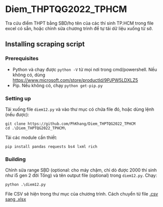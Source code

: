 # Diem_THPTQG2022_TPHCM
Tra cứu điểm THPT bằng SBD/họ tên của các thí sinh TP.HCM trong file excel có sẵn, hoặc chỉnh sửa chương trình để tự tải dữ liệu xuống từ sở. 

## Installing scraping script

### Prerequisites
- Python và chạy được `python -V` từ mọi nơi trong cmd/powershell. Nếu không có, dùng https://www.microsoft.com/store/productId/9PJPW5LDXLZ5
- Pip. Nếu không có, chạy `python get-pip.py`

### Setting up

Tải xuống file `diem12.py` và vào thư mục có chứa file đó, hoặc dùng lệnh (nếu được):
```
git clone https://github.com/PhKhang/Diem_THPTQG2022_TPHCM
cd .\Diem_THPTQG2022_TPHCM\
```

Tải các module cần thiết:
```
pip install pandas requests bs4 lxml rich
```

### Building

Chỉnh sửa range SBD (optional: cho máy chậm, chỉ dò được 2000 thí sinh như i5 gen 2 đời Tống) và tên output file (optional) trong `diem12.py`.
Chạy:
```
python .\diem12.py
```
File CSV sẽ hiện trong thư mục của chương trình.
Cách chuyển từ file [.csv sang .xlsx](https://www.thegioididong.com/hoi-dap/cach-khac-phuc-file-csv-bi-loi-font-tieng-viet-khi-mo-1392354#:~:text=M%E1%BB%9F%20file%20Excel%20%3E%20Ch%E1%BB%8Dn%20th%E1%BA%BB%20Data%20%3E%20Nh%E1%BA%A5n%20v%C3%A0o%20Get%20External%20Data%20%3E%20Ch%E1%BB%8Dn%20From%20Text%20%3E%20Ch%E1%BB%8Dn%20file%20CSV%20c%E1%BA%A7n%20m%E1%BB%9F%20%3E%20Nh%E1%BA%A5n%20Open%20%3E%20Ch%E1%BB%8Dn%20Delimited%20%3E%20%C4%90i%20%C4%91%E1%BA%BFn%20File%20origin%20%3E%20Ch%E1%BB%8Dn%20UTF%2D8%20%3E%20Nh%E1%BA%A5n%20Next%20%3E%20Ch%E1%BB%89%20t%C3%ADch%20ch%E1%BB%8Dn%20%C3%B4%20Comma%20%3E%20Nh%E1%BA%A5n%20Next%20%3E%20Nh%E1%BA%A5n%20Finish%20%3E%20Ch%E1%BB%8Dn%20%C3%B4%20ch%E1%BB%A9a%20d%E1%BB%AF%20li%E1%BB%87u%20%3E%20Nh%E1%BA%A5n%20OK%20%C4%91%E1%BB%83%20m%E1%BB%9F%20file%20CSV%20kh%C3%B4ng%20b%E1%BB%8B%20l%E1%BB%97i%20font.) 
